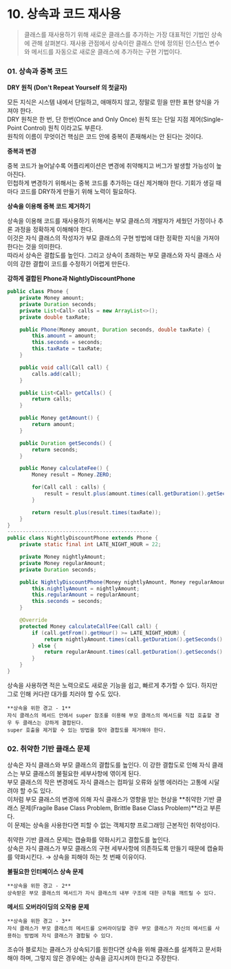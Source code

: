 # 10. 상속과 코드 재사용

> 클래스를 재사용하기 위해 새로운 클래스를 추가하는 가장 대표적인 기법인 상속에 관해 살펴본다.
재사용 관점에서 상속이란 클래스 안에 정의된 인스턴스 변수와 메서드를 자동으로 새로운 클래스에 추가하는 구현 기법이다.

### 01. 상속과 중복 코드

**DRY 원칙 (Don't Repeat Yourself 의 첫글자)**

모든 지식은 시스템 내에서 단일하고, 애매하지 않고, 정말로 믿을 만한 표현 양식을 가져야 한다.</br>
DRY 원칙은 한 번, 단 한번(Once and Only Once) 원칙 또는 단일 지점 제어(Single-Point Control) 원칙 이라고도 부른다.</br>
원칙의 이름이 무엇이건 핵심은 코드 안에 중복이 존재해서는 안 된다는 것이다.</br>

**중복과 변경**

중복 코드가 늘어날수록 어플리케이션은 변경에 취약해지고 버그가 발생할 가능성이 높아진다.</br>
민첩하게 변경하기 위해서는 중복 코드를 추가하는 대신 제거해야 한다. 기회가 생길 때마다 코드를 DRY하게 만들기 위해 노력이 필요하다.</br>

**상속을 이용해 중복 코드 제거하기**

상속을 이용해 코드를 재사용하기 위해서는 부모 클래스의 개발자가 세웠던 가정이나 추론 과정을 정확하게 이해해야 한다.</br>
이것은 자식 클래스의 작성자가 부모 클래스의 구현 방법에 대한 정확한 지식을 가져야 한다는 것을 의미한다.</br>
따라서 상속은 결합도를 높인다. 그리고 상속이 초래하는 부모 클래스와 자식 클래스 사이의 강한 결합이 코드를 수정하기 어렵게 만든다.</br>

**강하게 결합된 Phone과 NightlyDiscountPhone**

```java
public class Phone {
    private Money amount;
    private Duration seconds;
    private List<Call> calls = new ArrayList<>();
    private double taxRate;

    public Phone(Money amount, Duration seconds, double taxRate) {
        this.amount = amount;
        this.seconds = seconds;
        this.taxRate = taxRate;
    }

    public void call(Call call) {
        calls.add(call);
    }

    public List<Call> getCalls() {
        return calls;
    }

    public Money getAmount() {
        return amount;
    }

    public Duration getSeconds() {
        return seconds;
    }

    public Money calculateFee() {
        Money result = Money.ZERO;

        for(Call call : calls) {
            result = result.plus(amount.times(call.getDuration().getSeconds() / seconds.getSeconds()));
        }

        return result.plus(result.times(taxRate));
    }
}
----------------------------------------------
public class NightlyDiscountPhone extends Phone {
    private static final int LATE_NIGHT_HOUR = 22;

    private Money nightlyAmount;
    private Money regularAmount;
    private Duration seconds;

    public NightlyDiscountPhone(Money nightlyAmount, Money regularAmount, Duration seconds) {
        this.nightlyAmount = nightlyAmount;
        this.regularAmount = regularAmount;
        this.seconds = seconds;
    }

    @Override
    protected Money calculateCallFee(Call call) {
        if (call.getFrom().getHour() >= LATE_NIGHT_HOUR) {
            return nightlyAmount.times(call.getDuration().getSeconds() / seconds.getSeconds());
        } else {
            return regularAmount.times(call.getDuration().getSeconds() / seconds.getSeconds());
        }
    }
}
```

상속을 사용하면 적은 노력으로도 새로운 기능을 쉽고, 빠르게 추가할 수 있다. 하지만 그로 인해 커다란 대가를 치러야 할 수도 있다.

```
**상속을 위한 경고 - 1**
자식 클래스의 메서드 안에서 super 참조를 이용해 부모 클래스의 메서드를 직접 호출할 경우 두 클래스는 강하게 결합된다.
super 호출을 제거할 수 있는 방법을 찾아 결합도를 제거해야 한다.
```

### 02. 취약한 기반 클래스 문제

상속은 자식 클래스와 부모 클래스의 결합도를 높인다. 이 강한 결합도로 인해 자식 클래스는 부모 클래스의 불필요한 세부사항에 엮이게 된다.</br>
부모 클래스의 작은 변경에도 자식 클래스는 컴파일 오류와 실행 에러라는 고통에 시달려야 할 수도 있다.</br>
이처럼 부모 클래스의 변경에 의해 자식 클래스가 영향을 받는 현상을 **취약한 기반 클래스 문제(Fragile Base Class Problem, Brittle Base Class Problem)**라고 부른다.</br>
이 문제는 상속을 사용한다면 피할 수 없는 객체지향 프로그래밍 근본적인 취약성이다.</br>

취약한 기반 클래스 문제는 캡슐화를 약화시키고 결합도를 높인다.</br>
상속은 자식 클래스가 부모 클래스의 구현 세부사항에 의존하도록 만들기 때문에 캡슐화를 약화시킨다. → 상속을 피해야 하는 첫 번째 이유이다.</br>

**불필요한 인터페이스 상속 문제**

```
**상속을 위한 경고 - 2**
상속받은 부모 클래스의 메서드가 자식 클래스의 내부 구조에 대한 규칙을 깨트릴 수 있다.
```

**메서드 오버라이딩의 오작용 문제**

```
**상속을 위한 경고 - 3**
자식 클래스가 부모 클래스의 메서드를 오버라이딩할 경우 부모 클래스가 자신의 메서드를 사용하는 방법에 자식 클래스가 결합될 수 있다.
```

조슈아 블로치는 클래스가 상속되기를 원한다면 상속을 위해 클래스를 설계하고 문서화해야 하며, 그렇지 않은 경우에는 상속을 금지시켜야 한다고 주장한다.

